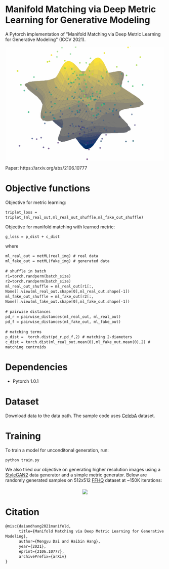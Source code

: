 # Manifold Matching via Deep Metric Learning for Generative Modeling
A Pytorch implementation of "Manifold Matching via Deep Metric Learning for Generative Modeling" (ICCV 2021). 
<p align="center">
<img src="/images/noise_sphere.gif" align="middle" width="500">
</p>
Paper: https://arxiv.org/abs/2106.10777

# Objective functions
Objective for metric learning:
```
triplet_loss = triplet_(ml_real_out,ml_real_out_shuffle,ml_fake_out_shuffle)
```
Objective for manifold matching with learned metric:
```
g_loss = p_dist + c_dist 
```
where 
```
ml_real_out = netML(real_img) # real data
ml_fake_out = netML(fake_img) # generated data 

# shuffle in batch
r1=torch.randperm(batch_size)
r2=torch.randperm(batch_size)
ml_real_out_shuffle = ml_real_out[r1[:, None]].view(ml_real_out.shape[0],ml_real_out.shape[-1])
ml_fake_out_shuffle = ml_fake_out[r2[:, None]].view(ml_fake_out.shape[0],ml_fake_out.shape[-1])

# pairwise distances 
pd_r = pairwise_distances(ml_real_out, ml_real_out) 
pd_f = pairwise_distances(ml_fake_out, ml_fake_out)
 
# matching terms 
p_dist =  torch.dist(pd_r,pd_f,2) # matching 2-diameters             
c_dist = torch.dist(ml_real_out.mean(0),ml_fake_out.mean(0),2) # matching centroids  
```

# Dependencies
- Pytorch 1.0.1

# Dataset
Download data to the data path. The sample code uses [CelebA](https://mmlab.ie.cuhk.edu.hk/projects/CelebA.html) dataset.

# Training
To train a model for unconditonal generation, run:

```
python train.py
```
We also tried our objective on generating higher resolution images using a [StyleGAN2](https://github.com/rosinality/stylegan2-pytorch) data generator and a simple metric generator. Below are randomly generated samples on 512x512 [FFHQ](https://github.com/NVlabs/ffhq-dataset) dataset at ~150K iterations:
<p align="center">
<img src="/images/144300.png" align="middle" width="800">
</p>

# Citation
```
@misc{daiandhang2021manifold,
      title={Manifold Matching via Deep Metric Learning for Generative Modeling}, 
      author={Mengyu Dai and Haibin Hang},
      year={2021},
      eprint={2106.10777},
      archivePrefix={arXiv}
}
```
